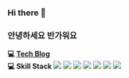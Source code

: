 ### Hi there 👋
### 안녕하세요 반가워요

**💻 [Tech Blog](https://velog.io/@dayon_log)**<br/>
**💻 Skill Stack**
<img src="https://img.shields.io/badge/Java-003366"/></a>
<img src="https://img.shields.io/badge/Spring-6DB33F"/></a>
<img src="https://img.shields.io/badge/JPA-13C100"/></a>
<img src="https://img.shields.io/badge/-python-blue"/></a>
<img src="https://img.shields.io/badge/MySQL-4479A1"/></a>
<img src="https://img.shields.io/badge/-MariaDB-critical"/></a>
<img src="https://img.shields.io/badge/AWS-232F3E"/></a>



<!--
**Dayeon-Hong/Dayeon-Hong** is a ✨ _special_ ✨ repository because its `README.md` (this file) appears on your GitHub profile.

Here are some ideas to get you started:

- 🔭 I’m currently working on ...
- 🌱 I’m currently learning ...
- 👯 I’m looking to collaborate on ...
- 🤔 I’m looking for help with ...
- 💬 Ask me about ...
- 📫 How to reach me: ...
- 😄 Pronouns: ...
- ⚡ Fun fact: ...
-->
